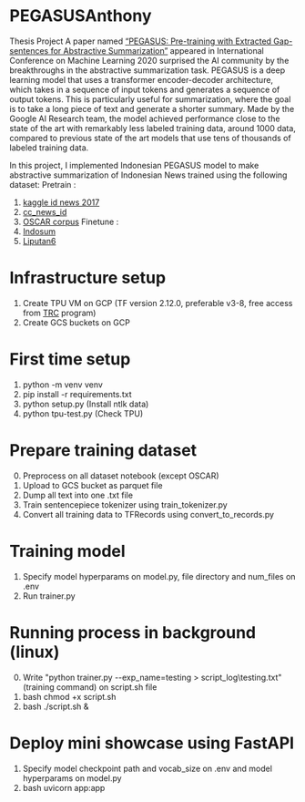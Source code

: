 # PEGASUSAnthony 
Thesis Project
A paper named [“PEGASUS: Pre-training with Extracted Gap-sentences for Abstractive Summarization”]([url](https://arxiv.org/abs/1912.08777)) appeared in International Conference on Machine Learning 2020 surprised the AI community by the breakthroughs in the abstractive summarization task. PEGASUS is a deep learning model that uses a transformer encoder-decoder architecture, which takes in a sequence of input tokens and generates a sequence of output tokens. This is particularly useful for summarization, where the goal is to take a long piece of text and generate a shorter summary. Made by the Google AI Research team, the model achieved performance close to the state of the art with remarkably less labeled training data, around 1000 data, compared to previous state of the art models that use tens of thousands of labeled training data.

In this project, I implemented Indonesian PEGASUS model to make abstractive summarization of Indonesian News trained using the following dataset:
Pretrain : 
1. [kaggle id news 2017]([url](https://www.kaggle.com/datasets/aashari/indonesian-news-articles-published-at-2017))
2. [cc_news_id]([url](https://github.com/Wikidepia/indonesian_datasets/tree/master/dump/cc-news))
3. [OSCAR corpus]([url](https://huggingface.co/datasets/oscar-corpus/OSCAR-2201/viewer/id/train))
Finetune : 
1. [Indosum]([url](https://paperswithcode.com/dataset/indosum))
2. [Liputan6]([url](https://paperswithcode.com/dataset/liputan6))

# Infrastructure setup
1. Create TPU VM on GCP (TF version 2.12.0, preferable v3-8, free access from [TRC]([url](https://sites.research.google/trc/about/)) program)
2. Create GCS buckets on GCP

# First time setup
1. python -m venv venv
2. pip install -r requirements.txt
3. python setup.py (Install ntlk data)
4. python tpu-test.py (Check TPU)

# Prepare training dataset
0. Preprocess on all dataset notebook (except OSCAR)
1. Upload to GCS bucket as parquet file
2. Dump all text into one .txt file
3. Train sentencepiece tokenizer using train_tokenizer.py
4. Convert all training data to TFRecords using convert_to_records.py

# Training model
1. Specify model hyperparams on model.py, file directory and num_files on .env
2. Run trainer.py

# Running process in background (linux)
0. Write "python trainer.py --exp_name=testing > script_log\testing.txt" (training command) on script.sh file
1. bash chmod +x script.sh
2. bash ./script.sh &

# Deploy mini showcase using FastAPI
1. Specify model checkpoint path and vocab_size on .env and model hyperparams on model.py
2. bash uvicorn app:app
 
